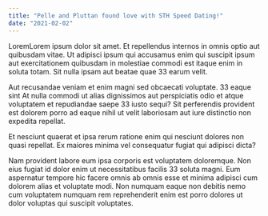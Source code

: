 ```yaml
---
title: "Pelle and Pluttan found love with STH Speed Dating!"
date: "2021-02-02"
---
```


LoremLorem ipsum dolor sit amet. Et repellendus internos in omnis optio aut quibusdam vitae. Ut adipisci ipsum qui accusamus enim qui suscipit ipsum aut exercitationem quibusdam in molestiae commodi est itaque enim in soluta totam. Sit nulla ipsam aut beatae quae 33 earum velit.

Aut recusandae veniam et enim magni sed obcaecati voluptate. 33 eaque sint At nulla commodi ut alias dignissimos aut perspiciatis odio et atque voluptatem et repudiandae saepe 33 iusto sequi? Sit perferendis provident est dolorem porro ad eaque nihil ut velit laboriosam aut iure distinctio non expedita repellat.

Et nesciunt quaerat et ipsa rerum ratione enim qui nesciunt dolores non quasi repellat. Ex maiores minima vel consequatur fugiat qui adipisci dicta?

Nam provident labore eum ipsa corporis est voluptatem doloremque. Non eius fugiat id dolor enim ut necessitatibus facilis 33 soluta magni. Eum aspernatur tempore hic facere omnis ab omnis esse et minima adipisci cum dolorem alias et voluptate modi. Non numquam eaque non debitis nemo cum voluptatem numquam rem reprehenderit enim est porro dolores ut dolor voluptas qui suscipit voluptates.